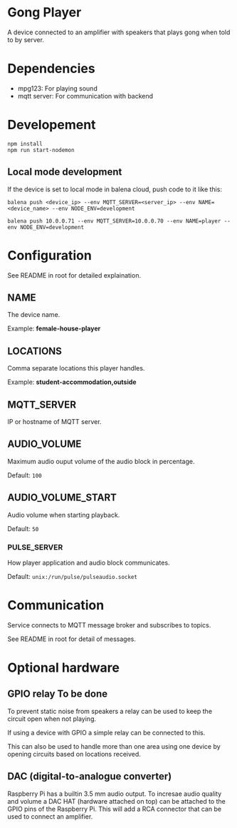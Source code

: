 # Gong Player

A device connected to an amplifier with speakers that plays gong when told to by server.

# Dependencies

- mpg123: For playing sound
- mqtt server: For communication with backend

# Developement

    npm install
    npm run start-nodemon

## Local mode development

If the device is set to local mode in balena cloud, push code to it like this:

    balena push <device_ip> --env MQTT_SERVER=<server_ip> --env NAME=<device_name> --env NODE_ENV=development
    
    balena push 10.0.0.71 --env MQTT_SERVER=10.0.0.70 --env NAME=player --env NODE_ENV=development

# Configuration
See README in root for detailed explaination.

## NAME
The device name.

Example: **female-house-player**

## LOCATIONS
Comma separate locations this player handles.

Example: **student-accommodation,outside**

## MQTT_SERVER
IP or hostname of MQTT server.

## AUDIO_VOLUME
Maximum audio ouput volume of the audio block in percentage.

Default: `100`

## AUDIO_VOLUME_START
Audio volume when starting playback.

Default: `50`

### PULSE_SERVER
How player application and audio block communicates.

Default: `unix:/run/pulse/pulseaudio.socket`

# Communication

Service connects to MQTT message broker and subscribes to topics.

See README in root for detail of messages.

# Optional hardware

## GPIO relay **To be done**

To prevent static noise from speakers a relay can be used to keep the circuit open when not playing.

If using a device with GPIO a simple relay can be connected to this.

This can also be used to handle more than one area using one device by opening circuits based on locations received.

## DAC (digital-to-analogue converter)

Raspberry Pi has a builtin 3.5 mm audio output. To incresae audio quality and volume a DAC HAT (hardware attached on top) can be attached to the GPIO pins of the Raspberry Pi. This will add a RCA connector that can be used to connect an amplifier.